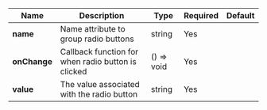 | **Name**     | **Description**                                    | **Type**   | **Required** | **Default** |
|--------------|----------------------------------------------------|------------|--------------|-------------|
| **name**     | Name attribute to group radio buttons              | string     | Yes          |             |
| **onChange** | Callback function for when radio button is clicked | () => void | Yes          |             |
| **value**    | The value associated with the radio button         | string     | Yes          |             |
